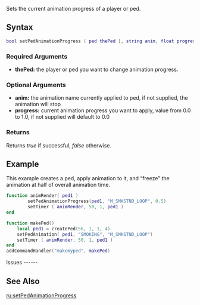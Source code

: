 Sets the current animation progress of a player or ped.

Syntax
------

``` lua
bool setPedAnimationProgress ( ped thePed [, string anim, float progress] )
```

### Required Arguments

-   **thePed:** the player or ped you want to change animation progress.

### Optional Arguments

-   **anim:** the animation name currently applied to ped, if not supplied, the animation will stop
-   **progress:** current animation progress you want to apply, value from 0.0 to 1.0, if not supplied will default to 0.0

### Returns

Returns *true* if successful, *false* otherwise.

Example
-------

<section name="Server" class="server" show="true">
This example creates a ped, apply animation to it, and “freeze” the animation at half of overall animation time.

``` lua
function animRender( ped1 )
        setPedAnimationProgress(ped1, "M_SMKSTND_LOOP", 0.5)
        setTimer ( animRender, 50, 1, ped1 )
end

function makePed()
    local ped1 = createPed(56, 1, 1, 4)
    setPedAnimation( ped1, "SMOKING", "M_SMKSTND_LOOP")
    setTimer ( animRender, 50, 1, ped1 )
end
addCommandHandler("makemyped", makePed)
```

</section>
Issues
------

See Also
--------

[ru:setPedAnimationProgress](/docs/ru:setPedAnimationProgress.md "wikilink")
